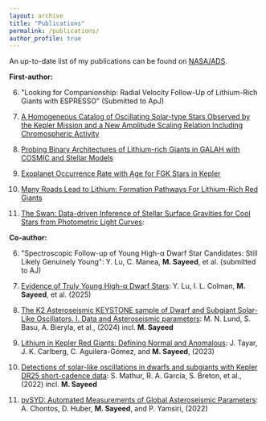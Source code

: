 ```yaml
---
layout: archive
title: "Publications"
permalink: /publications/
author_profile: true
---
```


An up-to-date list of my publications can be found on [NASA/ADS](https://ui.adsabs.harvard.edu/search/q=orcid%3A0000-0001-6180-8482&sort=date%20desc%2C%20bibcode%20desc&p_=0).

**First-author:**

6. "Looking for Companionship: Radial Velocity Follow-Up of Lithium-Rich Giants with ESPRESSO” (Submitted to ApJ)

5. [A Homogeneous Catalog of Oscillating Solar-type Stars Observed by the Kepler Mission and a New Amplitude Scaling Relation Including Chromospheric Activity](https://ui.adsabs.harvard.edu/abs/2025AJ....170..212S/abstract)

4. [Probing Binary Architectures of Lithium-rich Giants in GALAH with COSMIC and Stellar Models](https://ui.adsabs.harvard.edu/abs/2025ApJ...991...73S/abstract)

3. [Exoplanet Occurrence Rate with Age for FGK Stars in Kepler](https://ui.adsabs.harvard.edu/abs/2025AJ....169..112S/abstract)

2. [Many Roads Lead to Lithium: Formation Pathways For Lithium-Rich Red Giants](https://ui.adsabs.harvard.edu/abs/2024ApJ...964...42S/abstract)

1. [The Swan: Data-driven Inference of Stellar Surface Gravities for Cool Stars from Photometric Light Curves](https://ui.adsabs.harvard.edu/abs/2021AJ....161..170S/abstract):

**Co-author:**

6. "Spectroscopic Follow-up of Young High-α Dwarf Star Candidates: Still Likely Genuinely Young": Y. Lu, C. Manea, **M. Sayeed**, et al. (submitted to AJ)

5. [Evidence of Truly Young High-α Dwarf Stars](https://ui.adsabs.harvard.edu/abs/2025AJ....169..168L/abstract): Y. Lu, I. L. Colman, **M. Sayeed**, et al. (2025)

4. [The K2 Asteroseismic KEYSTONE sample of Dwarf and Subgiant Solar-Like Oscillators. I. Data and Asteroseismic parameters](https://ui.adsabs.harvard.edu/abs/2024A%26A...688A..13L/abstract): M. N. Lund, S. Basu, A. Bieryla, et al., (2024) incl. **M. Sayeed**

3. [Lithium in Kepler Red Giants: Defining Normal and Anomalous](https://ui.adsabs.harvard.edu/abs/2023AJ....166...60T/abstract): J. Tayar, J. K. Carlberg, C. Aguilera-Gómez, and **M. Sayeed**, (2023)

2. [Detections of solar-like oscillations in dwarfs and subgiants with Kepler DR25 short-cadence data](https://ui.adsabs.harvard.edu/abs/2022A%26A...657A..31M/abstract): S. Mathur, R. A. García, S. Breton, et al., (2022) incl. **M. Sayeed**

1. [pySYD: Automated Measurements of Global Asteroseismic Parameters](https://arxiv.org/abs/2108.00582): A. Chontos, D. Huber, **M. Sayeed**, and P. Yamsiri, (2022)

<!-- 
{% if author.googlescholar %}
  You can also find my articles on <u><a href="{{author.googlescholar}}">my Google Scholar profile</a>.</u>
{% endif %}

{% include base_path %}

{% for post in site.publications reversed %}
  {% include archive-single.html %}
{% endfor %} -->
